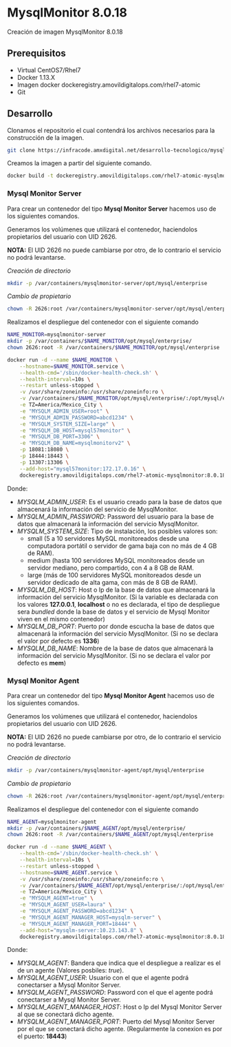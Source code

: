 # MysqlMonitor 8.0.18

Creación de imagen MysqlMonitor 8.0.18

## Prerequisitos

* Virtual CentOS7/Rhel7
* Docker 1.13.X
* Imagen docker dockeregistry.amovildigitalops.com/rhel7-atomic
* Git

## Desarrollo

Clonamos el repositorio el cual contendrá los archivos necesarios para la construcción de la imagen.

```bash
git clone https://infracode.amxdigital.net/desarrollo-tecnologico/mysqlmonitor -b 8.0.18 /opt/mysqlmonitor
```

Creamos la imagen a partir del siguiente comando.

```bash
docker build -t dockeregistry.amovildigitalops.com/rhel7-atomic-mysqlmonitor:8.0.18 /opt/mysqlmonitor/docker/
```

### Mysql Monitor Server
Para crear un contenedor del tipo **Mysql Monitor Server** hacemos uso de los siguientes comandos.

Generamos los volúmenes que utilizará el contenedor, haciendolos propietarios del usuario con UID 2626.

**NOTA:** El UID 2626 no puede cambiarse por otro, de lo contrario el servicio no podrá levantarse.

*Creación de directorio*
```bash
mkdir -p /var/containers/mysqlmonitor-server/opt/mysql/enterprise
```

*Cambio de propietario*
```bash
chown -R 2626:root /var/containers/mysqlmonitor-server/opt/mysql/enterprise
```

Realizamos el despliegue del contenedor con el siguiente comando

```bash
NAME_MONITOR=mysqlmonitor-server
mkdir -p /var/containers/$NAME_MONITOR/opt/mysql/enterprise/
chown 2626:root -R /var/containers/$NAME_MONITOR/opt/mysql/enterprise

docker run -d --name $NAME_MONITOR \
    --hostname=$NAME_MONITOR.service \
    --health-cmd='/sbin/docker-health-check.sh' \
    --health-interval=10s \
    --restart unless-stopped \
    -v /usr/share/zoneinfo:/usr/share/zoneinfo:ro \
    -v /var/containers/$NAME_MONITOR/opt/mysql/enterprise/:/opt/mysql/enterprise/:z \
    -e TZ=America/Mexico_City \
    -e "MYSQLM_ADMIN_USER=root" \
    -e "MYSQLM_ADMIN_PASSWORD=abcd1234" \
    -e "MYSQLM_SYSTEM_SIZE=large" \
    -e "MYSQLM_DB_HOST=mysql57monitor" \
    -e "MYSQLM_DB_PORT=3306" \
    -e "MYSQLM_DB_NAME=mysqlmonitorv2" \
    -p 18081:18080 \
    -p 18444:18443 \
    -p 13307:13306 \
    --add-host="mysql57monitor:172.17.0.16" \
    dockeregistry.amovildigitalops.com/rhel7-atomic-mysqlmonitor:8.0.18
```

Donde:
* *MYSQLM_ADMIN_USER*: Es el usuario creado para la base de datos que almacenará la información del servicio de MysqlMonitor.
* *MYSQLM_ADMIN_PASSWORD*: Password del usuario para la base de datos que almacenará la información del servicio MysqlMonitor.
* *MYSQLM_SYSTEM_SIZE*: Tipo de instalación, los posibles valores son:
	* small (5 a 10 servidores MySQL monitoreados desde una computadora portátil o servidor de gama baja con no más de 4 GB de RAM). 
	* medium (hasta 100 servidores MySQL monitoreados desde un servidor mediano, pero compartido, con 4 a 8 GB de RAM.
	* large (más de 100 servidores MySQL monitoreados desde un servidor dedicado de alta gama, con más de 8 GB de RAM).
* *MYSQLM_DB_HOST*: Host o Ip de la base de datos que almacenará la información del servicio MysqlMonitor. (Si la variable es declarada con los valores **127.0.0.1**, **localhost** o no es declarada, el tipo de despliegue sera *bundled* donde la base de datos y el servicio de Mysql Monitor viven en el mismo contenedor)
* *MYSQLM_DB_PORT*: Puerto por donde escucha la base de datos que almacenará la información del servicio MysqlMonitor. (Si no se declara el valor por defecto es **1336**)
* *MYSQLM_DB_NAME*: Nombre de la base de datos que almacenará la información del servicio MysqlMonitor. (Si no se declara el valor por defecto es **mem**)

### Mysql Monitor Agent
Para crear un contenedor del tipo **Mysql Monitor Agent** hacemos uso de los siguientes comandos.

Generamos los volúmenes que utilizará el contenedor, haciendolos propietarios del usuario con UID 2626.

**NOTA:** El UID 2626 no puede cambiarse por otro, de lo contrario el servicio no podrá levantarse.

*Creación de directorio*
```bash
mkdir -p /var/containers/mysqlmonitor-agent/opt/mysql/enterprise
```

*Cambio de propietario*
```bash
chown -R 2626:root /var/containers/mysqlmonitor-agent/opt/mysql/enterprise
```

Realizamos el despliegue del contenedor con el siguiente comando

```bash
NAME_AGENT=mysqlmonitor-agent
mkdir -p /var/containers/$NAME_AGENT/opt/mysql/enterprise/
chown 2626:root -R /var/containers/$NAME_AGENT/opt/mysql/enterprise

docker run -d --name $NAME_AGENT \
    --health-cmd='/sbin/docker-health-check.sh' \
    --health-interval=10s \
    --restart unless-stopped \
    --hostname=$NAME_AGENT.service \
    -v /usr/share/zoneinfo:/usr/share/zoneinfo:ro \
    -v /var/containers/$NAME_AGENT/opt/mysql/enterprise/:/opt/mysql/enterprise/:z \
    -e TZ=America/Mexico_City \
    -e "MYSQLM_AGENT=true" \
    -e "MYSQLM_AGENT_USER=laura" \
    -e "MYSQLM_AGENT_PASSWORD=abcd1234" \
    -e "MYSQLM_AGENT_MANAGER_HOST=mysqlm-server" \
    -e "MYSQLM_AGENT_MANAGER_PORT=18444" \
    --add-host="mysqlm-server:10.23.143.8" \
    dockeregistry.amovildigitalops.com/rhel7-atomic-mysqlmonitor:8.0.18
```

Donde:
* *MYSQLM_AGENT*: Bandera que indica que el despliegue a realizar es el de un agente (Valores posbiles: *true*).
* *MYSQLM_AGENT_USER*: Usuario con el que el agente podrá conectarser a Mysql Monitor Server.
* *MYSQLM_AGENT_PASSWORD*: Password con el que el agente podrá conectarser a Mysql Monitor Server.
* *MYSQLM_AGENT_MANAGER_HOST*: Host o Ip del Mysql Monitor Server al que se conectará dicho agente.
* *MYSQLM_AGENT_MANAGER_PORT*: Puerto del Mysql Monitor Server por el que se conectará dicho agente. (Regularmente la conexion es por el puerto: **18443**)
